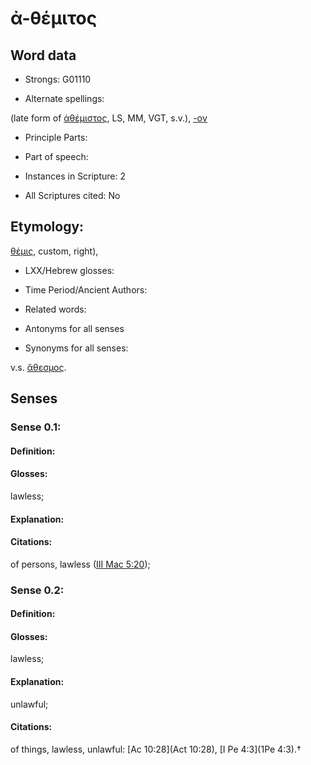 # ἀ-θέμιτος

<!-- Status: S2=NeedsEdits -->
<!-- Lexica used for edits:   -->

## Word data

* Strongs: G01110

* Alternate spellings:

(late form of [ἀθέμιστος](), LS, MM, VGT, s.v.), [-ον]()

* Principle Parts: 


* Part of speech: 


* Instances in Scripture: 2

* All Scriptures cited: No

## Etymology: 

[θέμις](), custom, right),

* LXX/Hebrew glosses: 


* Time Period/Ancient Authors: 


* Related words: 

* Antonyms for all senses

* Synonyms for all senses: 

 v.s. [ἄθεσμος]().

## Senses 


### Sense  0.1: 

#### Definition: 

#### Glosses: 

lawless; 

#### Explanation: 


#### Citations: 

of persons, lawless ([III Mac 5:20](3Macc.5.20));

### Sense  0.2: 

#### Definition: 

#### Glosses: 

lawless; 

#### Explanation: 

unlawful; 

#### Citations: 

of things, lawless, unlawful: [Ac 10:28](Act 10:28), [I Pe 4:3](1Pe 4:3).†
